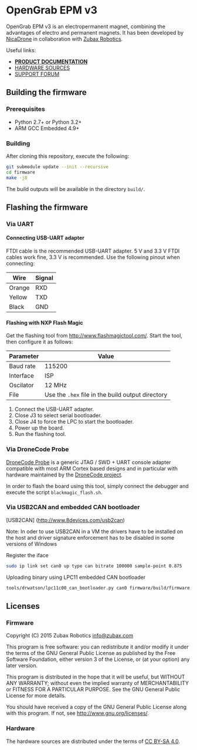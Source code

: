 OpenGrab EPM v3
===============

OpenGrab EPM v3 is an electropermanent magnet, combining the advantages of electro and permanent magnets.
It has been developed by [NicaDrone](http://nicadrone.com) in collaboration with [Zubax Robotics](http://zubax.com).

Useful links:

* [**PRODUCT DOCUMENTATION**](http://docs.zubax.com/opengrab_epm_v3)
* [HARDWARE SOURCES](https://tools.upverter.com/eda/#designId=1dada3422c772add)
* [SUPPORT FORUM](http://productforums.zubax.com)

## Building the firmware

### Prerequisites

* Python 2.7+ or Python 3.2+
* ARM GCC Embedded 4.9+

### Building

After cloning this repository, execute the following:

```bash
git submodule update --init --recursive
cd firmware
make -j8
```

The build outputs will be available in the directory `build/`.

## Flashing the firmware

### Via UART

#### Connecting USB-UART adapter

FTDI cable is the recommended USB-UART adapter.
5 V and 3.3 V FTDI cables work fine, 3.3 V is recommended.
Use the following pinout when connecting:

Wire    | Signal
--------|--------
Orange  | RXD
Yellow  | TXD
Black   | GND

#### Flashing with NXP Flash Magic

Get the flashing tool from <http://www.flashmagictool.com/>.
Start the tool, then configure it as follows:

Parameter       | Value
----------------|------------------------------------
Baud rate       | 115200
Interface       | ISP
Oscilator       | 12 MHz
File            | Use the `.hex` file in the build output directory

1. Connect the USB-UART adapter.
2. Close J3 to select serial bootloader.
3. Close J4 to force the LPC to start the bootloader.
4. Power up the board.
5. Run the flashing tool.

### Via DroneCode Probe

[DroneCode Probe](https://docs.zubax.com/dronecode_probe) is a generic JTAG / SWD + UART console adapter
compatible with most ARM Cortex based designs and in particular with hardware maintained by the
[DroneCode project](http://dronecode.org).

In order to flash the board using this tool, simply connect the debugger and execute the script
`blackmagic_flash.sh`.

### Via USB2CAN and embedded CAN bootloader

[USB2CAN] (http://www.8devices.com/usb2can)

Note: In oder to use USB2CAN in a VM the drivers have to be installed on the host and driver signature enforcement has to be disabled in some versions of Windows

Register the iface
```bash
sudo ip link set can0 up type can bitrate 100000 sample-point 0.875
```
Uploading binary using LPC11 embedded CAN bootloader
```bash
tools/drwatson/lpc11c00_can_bootloader.py can0 firmware/build/firmware.bin
```


## Licenses

### Firmware

Copyright (C) 2015  Zubax Robotics <info@zubax.com>

This program is free software: you can redistribute it and/or modify
it under the terms of the GNU General Public License as published by
the Free Software Foundation, either version 3 of the License, or
(at your option) any later version.

This program is distributed in the hope that it will be useful,
but WITHOUT ANY WARRANTY; without even the implied warranty of
MERCHANTABILITY or FITNESS FOR A PARTICULAR PURPOSE.  See the
GNU General Public License for more details.

You should have received a copy of the GNU General Public License
along with this program.  If not, see <http://www.gnu.org/licenses/>.

### Hardware

The hardware sources are distributed under the terms of
[CC BY-SA 4.0](https://creativecommons.org/licenses/by-sa/4.0/).
